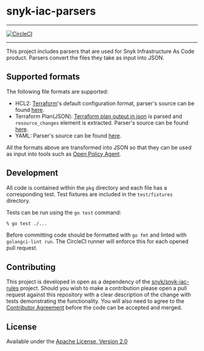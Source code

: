 # snyk-iac-parsers
---

[![CircleCI](https://circleci.com/gh/snyk/snyk-iac-parsers/tree/main.svg?style=svg&circle-token=fc5da6b1544139b067e9d252270a60213a43e0d5)](https://circleci.com/gh/snyk/snyk-iac-parsers/tree/main)

---

This project includes parsers that are used for Snyk Infrastructure As Code product. Parsers convert the files they take as input into JSON. 

## Supported formats

The following file formats are supported:
- HCL2: [Terraform](https://www.terraform.io/)'s default configuration format, parser's source can be found [here](http://https://github.com/snyk/snyk-iac-parsers/blob/main/pkg/hcl2.go).
- Terraform Plan(JSON): [Terraform plan output in json](https://www.terraform.io/docs/internals/json-format.html) is parsed and ``resource_changes`` element is extracted. Parser's source can be found [here](https://github.com/snyk/snyk-iac-parsers/blob/main/pkg/terraform_plan.go).
- YAML: Parser's source can be found [here](https://github.com/snyk/snyk-iac-parsers/blob/main/pkg/yaml.go).

All the formats above are transformed into JSON so that they can be used as input into tools such as [Open Policy Agent](https://www.openpolicyagent.org/). 

## Development

All code is contained within the `pkg` directory and each file has a corresponding test. Test fixtures are included in the `test/fixtures` directory.

Tests can be run using the `go test` command:

```bash
% go test ./...
```

Before committing code should be formatted with `go fmt` and linted with `golangci-lint run`. The CircleCI runner will enforce this for each opened pull request.

## Contributing

This project is developed in open as a dependency of the [snyk/snyk-iac-rules](https://github.com/snyk/snyk-iac-rules) project. Should you wish to make a contribution please open a pull request against this repository with a clear description of the change with tests demonstrating the functionality. You will also need to agree to the [Contributor Agreement](./Contributor-Agreement.md) before the code can be accepted and merged.

## License

Available under the [Apache License, Version 2.0](./LICENSE.md)
